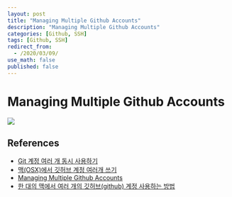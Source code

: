 ```yaml
---
layout: post
title: "Managing Multiple Github Accounts"
description: "Managing Multiple Github Accounts"
categories: [Github, SSH]
tags: [Github, SSH]
redirect_from:
  - /2020/03/09/
use_math: false
published: false
---
```


# Managing Multiple Github Accounts

<img src="/assets/images/posts/folder_name/file_name">

## References

- [Git 계정 여러 개 동시 사용하기](https://blog.outsider.ne.kr/1448)
- [맥(OSX)에서 깃허브 계정 여러개 쓰기](https://bonoogi.postype.com/post/583668)
- [Managing Multiple Github Accounts](https://mherman.org/blog/managing-multiple-github-accounts/)
- [한 대의 맥에서 여러 개의 깃허브(github) 계정 사용하는 방법](https://devlog.jwgo.kr/2018/08/17/how-to-use-multi-github-accounts-with-a-machine/)
